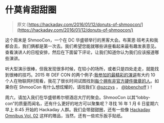 # 什莫肯甜甜圈

> 原文:[https://hackaday.com/2016/01/12/donuts-of-shmoocon/](https://hackaday.com/2016/01/12/donuts-of-shmoocon/)

这个周末是 ShmooCon，一个在 DC 华盛顿举行的黑客大会。布莱恩·班考夫和我都会去，我们俩都是第一次去。我们希望您能就哪些讲座看起来最有趣发表意见。查看演讲人的日程安排，然后在下面留下评论，让我们知道你认为我们应该报道哪些演讲。

听大型演示很棒，但我发现很多时候，在较小的场所，或者只是四处走走，就能找到很棒的技巧。2015 年 DEF CON 的两个例子:[我参加的最精彩的演讲](http://hackaday.com/2015/08/09/millions-of-satellite-receivers-are-low-hanging-fruit-for-botnets/)有大约 10 个人在物联网村观看，我花了很长时间试图找到[每个拥有非官方硬件徽章的人](http://hackaday.com/2015/08/10/all-the-unofficial-electronic-badges-of-def-con/)。如果你在 ShmooCon 有什么想炫耀的，请找我们( [@szczys](https://twitter.com/szczys) ， [@bbenchoff](https://twitter.com/bbenchoff) )！

周六，请加入我们在华盛顿希尔顿酒店大厅的聚会。ShmooCon 以其“lobby-con”的质量而闻名，还有什么更好的地方可以聚集呢？寻找 16 年 1 月 6 日星期六早上 8:45 开始的 Hackaday 人群。我们会带甜甜圈，还有一些像 [Hackaday Omnibus Vol. 02](http://store.hackaday.com/products/hackaday-omnibus-2015) 这样的赠品，当然，还有一些欢乐扳手贴纸。